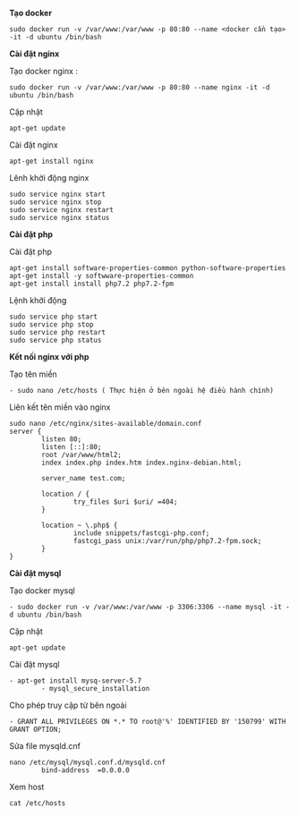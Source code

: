 **Tạo docker** 

```
sudo docker run -v /var/www:/var/www -p 80:80 --name <docker cần tạo> -it -d ubuntu /bin/bash
```
**Cài đặt nginx**

Tạo docker nginx :
```
sudo docker run -v /var/www:/var/www -p 80:80 --name nginx -it -d ubuntu /bin/bash
```
Cập nhật

```
apt-get update
```

Cài đặt nginx

```
apt-get install nginx
```

Lênh khởi động nginx

```
sudo service nginx start
sudo service nginx stop
sudo service nginx restart 
sudo service nginx status
```

**Cài đặt php**

Cài đặt php

```
apt-get install software-properties-common python-software-properties
apt-get install -y softwware-properties-common
apt-get install install php7.2 php7.2-fpm
```
Lệnh khởi động

```
sudo service php start
sudo service php stop
sudo service php restart 
sudo service php status 
```

**Kết nối nginx với php**

Tạo tên miền

```
- sudo nano /etc/hosts ( Thực hiện ở bên ngoài hệ điều hành chính)
```

Liên kết tên miền vào nginx

```
sudo nano /etc/nginx/sites-available/domain.conf
server {
        listen 80;
        listen [::]:80;
        root /var/www/html2;
        index index.php index.htm index.nginx-debian.html;

        server_name test.com;

        location / {
                try_files $uri $uri/ =404;
        }

        location ~ \.php$ {
                include snippets/fastcgi-php.conf;
                fastcgi_pass unix:/var/run/php/php7.2-fpm.sock;
        }
}
```

**Cài đặt mysql**

Tạo docker mysql

```
- sudo docker run -v /var/www:/var/www -p 3306:3306 --name mysql -it -d ubuntu /bin/bash
```

Cập nhật

```
apt-get update
```

Cài đặt mysql

```
- apt-get install mysq-server-5.7
		- mysql_secure_installation
```

Cho phép truy cập từ bên ngoài 

```
- GRANT ALL PRIVILEGES ON *.* TO root@'%' IDENTIFIED BY '150799' WITH GRANT OPTION;
```

Sửa file mysqld.cnf

```
nano /etc/mysql/mysql.conf.d/mysqld.cnf
		bind-address  =0.0.0.0
```

Xem host

```
cat /etc/hosts
```